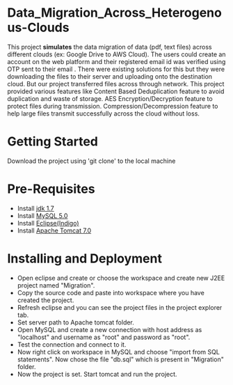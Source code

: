 # Data_Migration_Across_Heterogenous-Clouds

This project **simulates** the data migration of data (pdf, text files) across different clouds (ex: Google Drive to AWS Cloud). The users could create an account on the web platform and their registered email id was verified using OTP sent to their email . 
There were existing solutions for this but they were downloading the files to their server and uploading onto the destination cloud. But our project transferred files across through network.
This project provided various features like Content Based Deduplication feature to avoid duplication and waste of storage. AES Encryption/Decryption feature to protect files during transmission. Compression/Decompression feature to help large files transmit successfully across the cloud without loss.

# Getting Started

Download the project using 'git clone' to the local machine

# Pre-Requisites

- Install [jdk 1.7](http://www.oracle.com/technetwork/java/javase/downloads/index.html)
- Install [MySQL 5.0](https://www.mysql.com/downloads/)
- Install [Eclipse(Indigo)](http://www.eclipse.org/downloads/packages/release/indigo/sr2)
- Install [Apache Tomcat 7.0](https://tomcat.apache.org/download-70.cgi)

# Installing and Deployment

- Open eclipse and create or choose the workspace and create new J2EE project named "Migration".
- Copy the source code and paste into workspace where you have created the project.
- Refresh eclipse and you can see the project files in the project explorer tab.
- Set server path to Apache tomcat folder.
- Open MySQL and create a new connection with host address as "localhost" and username as "root" and  password as "root".
- Test the connection and connect to it.
- Now right click on workspace in MySQL and choose "import from SQL statements". Now chose the file "db.sql" which is present
in "Migration" folder.
- Now the project is set. Start tomcat and run the project.  

